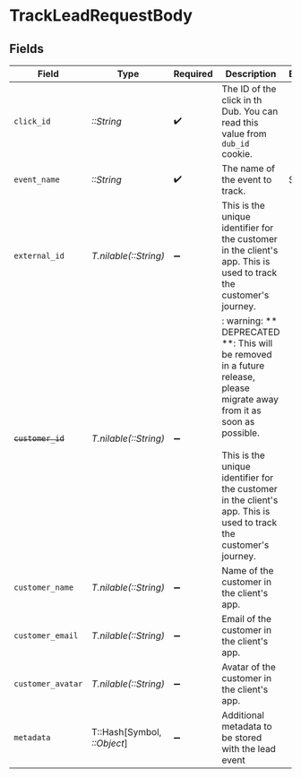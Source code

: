 # TrackLeadRequestBody


## Fields

| Field                                                                                                                                                                                                                                      | Type                                                                                                                                                                                                                                       | Required                                                                                                                                                                                                                                   | Description                                                                                                                                                                                                                                | Example                                                                                                                                                                                                                                    |
| ------------------------------------------------------------------------------------------------------------------------------------------------------------------------------------------------------------------------------------------ | ------------------------------------------------------------------------------------------------------------------------------------------------------------------------------------------------------------------------------------------ | ------------------------------------------------------------------------------------------------------------------------------------------------------------------------------------------------------------------------------------------ | ------------------------------------------------------------------------------------------------------------------------------------------------------------------------------------------------------------------------------------------ | ------------------------------------------------------------------------------------------------------------------------------------------------------------------------------------------------------------------------------------------ |
| `click_id`                                                                                                                                                                                                                                 | *::String*                                                                                                                                                                                                                                 | :heavy_check_mark:                                                                                                                                                                                                                         | The ID of the click in th Dub. You can read this value from `dub_id` cookie.                                                                                                                                                               |                                                                                                                                                                                                                                            |
| `event_name`                                                                                                                                                                                                                               | *::String*                                                                                                                                                                                                                                 | :heavy_check_mark:                                                                                                                                                                                                                         | The name of the event to track.                                                                                                                                                                                                            | Sign up                                                                                                                                                                                                                                    |
| `external_id`                                                                                                                                                                                                                              | *T.nilable(::String)*                                                                                                                                                                                                                      | :heavy_minus_sign:                                                                                                                                                                                                                         | This is the unique identifier for the customer in the client's app. This is used to track the customer's journey.                                                                                                                          |                                                                                                                                                                                                                                            |
| ~~`customer_id`~~                                                                                                                                                                                                                          | *T.nilable(::String)*                                                                                                                                                                                                                      | :heavy_minus_sign:                                                                                                                                                                                                                         | : warning: ** DEPRECATED **: This will be removed in a future release, please migrate away from it as soon as possible.<br/><br/>This is the unique identifier for the customer in the client's app. This is used to track the customer's journey. |                                                                                                                                                                                                                                            |
| `customer_name`                                                                                                                                                                                                                            | *T.nilable(::String)*                                                                                                                                                                                                                      | :heavy_minus_sign:                                                                                                                                                                                                                         | Name of the customer in the client's app.                                                                                                                                                                                                  |                                                                                                                                                                                                                                            |
| `customer_email`                                                                                                                                                                                                                           | *T.nilable(::String)*                                                                                                                                                                                                                      | :heavy_minus_sign:                                                                                                                                                                                                                         | Email of the customer in the client's app.                                                                                                                                                                                                 |                                                                                                                                                                                                                                            |
| `customer_avatar`                                                                                                                                                                                                                          | *T.nilable(::String)*                                                                                                                                                                                                                      | :heavy_minus_sign:                                                                                                                                                                                                                         | Avatar of the customer in the client's app.                                                                                                                                                                                                |                                                                                                                                                                                                                                            |
| `metadata`                                                                                                                                                                                                                                 | T::Hash[Symbol, *::Object*]                                                                                                                                                                                                                | :heavy_minus_sign:                                                                                                                                                                                                                         | Additional metadata to be stored with the lead event                                                                                                                                                                                       |                                                                                                                                                                                                                                            |